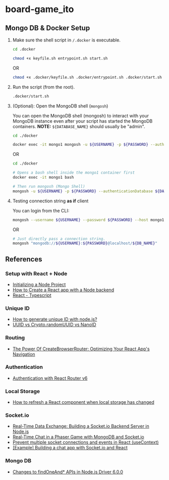# board-game_ito

## Mongo DB & Docker Setup

1. Make sure the shell script in `/.docker` is executable.

   ```bash
   cd .docker

   chmod +x keyfile.sh entrypoint.sh start.sh
   ```

   OR

   ```bash
   chmod +x .docker/keyfile.sh .docker/entrypoint.sh .docker/start.sh
   ```

2. Run the script (from the root).

   ```bash
   .docker/start.sh
   ```

3. (Optional): Open the MongoDB shell (`mongosh`)

   You can open the MongoDB shell (mongosh) to interact with your MongoDB instance even after your script has started the MongoDB containers.
   **NOTE:** `${DATABASE_NAME}` should usually be "admin".

   ```bash
   cd ./docker

   docker exec -it mongo1 mongosh -u ${USERNAME} -p ${PASSWORD} --authenticationDatabase ${DATABASE_NAME}
   ```

   OR

   ```bash
   cd ./docker

   # Opens a bash shell inside the mongo1 container first
   docker exec -it mongo1 bash

   # Then run mongosh (Mongo Shell)
   mongosh -u ${USERNAME} -p ${PASSWORD} --authenticationDatabase ${DATABASE_NAME}
   ```

4. Testing connection string **as if** client

   You can login from the CLI:

   ```bash
   mongosh --username ${USERNAME} --password ${PASSWORD} --host mongo1
   ```

   OR

   ```bash
   # Just directly pass a connection string.
   mongosh "mongodb://${USERNAME}:${PASSWORD}@localhost/${DB_NAME}"
   ```

## References

### Setup with React + Node

- [Initializing a Node Project](https://thinkster.io/tutorials/node-json-api/initializing-a-starter-node-project)
- [How to Create a React app with a Node backend](https://www.freecodecamp.org/news/how-to-create-a-react-app-with-a-node-backend-the-complete-guide/)
- [React - Typescript](https://react.dev/learn/typescript)

### Unique ID

- [How to generate unique ID with node.js?](https://www.geeksforgeeks.org/how-to-generate-unique-id-with-node-js/)
- [UUID vs Crypto.randomUUID vs NanoID](https://medium.com/@matynelawani/uuid-vs-crypto-randomuuid-vs-nanoid-313e18144d8c)

### Routing

- [The Power Of CreateBrowserRouter: Optimizing Your React App's Navigation](https://www.dhiwise.com/post/the-power-of-createbrowserrouter-optimizing-your-react-app)

### Authentication

- [Authentication with React Router v6](https://blog.logrocket.com/authentication-react-router-v6/)

### Local Storage

- [How to refresh a React component when local storage has changed](https://michalkotowski.pl/writings/how-to-refresh-a-react-component-when-local-storage-has-changed)

### Socket.io

- [Real-Time Data Exchange: Building a Socket.io Backend Server in Node.js](https://medium.com/@ritikkhndelwal/real-time-data-exchange-building-a-socket-io-backend-server-in-node-js-aff454f13683)
- [Real-Time Chat in a Phaser Game with MongoDB and Socket.io](https://www.mongodb.com/developer/products/mongodb/real-time-chat-phaser-game-mongodb-socketio/)
- [Prevent multiple socket connections and events in React (useContext)](https://dev.to/bravemaster619/how-to-prevent-multiple-socket-connections-and-events-in-react-531d)
- [[Example] Building a chat app with Socket.io and React](https://dev.to/novu/building-a-chat-app-with-socketio-and-react-2edj)

### Mongo DB

- [Changes to findOneAnd\* APIs in Node.js Driver 6.0.0](https://alexbevi.com/blog/2023/08/03/behavioral-changes-to-the-findoneand-star-family-of-apis-in-node-dot-js-driver-6-dot-0-0/)
